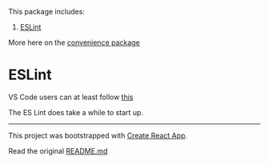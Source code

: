 This package includes:
1. [ESLint](https://eslint.org/)

More here on the [convenience package](https://github.com/codesandcoffees/react-pkg)

# ESLint

VS Code users can at least follow [this](https://www.youtube.com/watch?v=cMrDePs86Uo)

The ES Lint does take a while to start up.

---

This project was bootstrapped with [Create React App](https://github.com/facebookincubator/create-react-app).

Read the original [README.md](/README-original.md)
